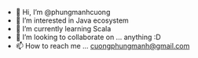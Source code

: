 - 👋 Hi, I’m @phungmanhcuong
- 👀 I’m interested in Java ecosystem
- 🌱 I’m currently learning Scala
- 💞️ I’m looking to collaborate on ... anything :D
- 📫 How to reach me ... cuongphungmanh@gmail.com

<!---
phungmanhcuong/phungmanhcuong is a ✨ special ✨ repository because its `README.md` (this file) appears on your GitHub profile.
You can click the Preview link to take a look at your changes.
--->
